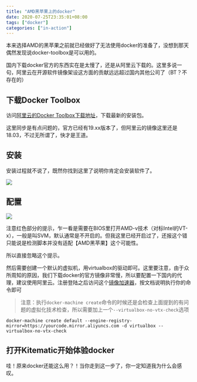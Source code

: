 ```yaml
---
title: "AMD黑苹果上的docker"
date: 2020-07-25T23:35:01+08:00
tags: ["docker"]
categories: ["in-action"]
---
```


本来选择AMD的黑苹果之前就已经做好了无法使用docker的准备了，没想到那天偶然发现说docker-toolbox是可以用的。
<!--more-->

国内下载docker官方的东西实在是太慢了，还是从阿里云下载的。这里多说一句，阿里云在开源软件镜像架设这方面的贡献远远超过国内其他公司了（BT？不存在的）

## 下载Docker Toolbox

访问[阿里云的Docker Toolbox下载地址](http://mirrors.aliyun.com/docker-toolbox/mac/docker-toolbox/)，下载最新的安装包。

这里同步是有点问题的，官方已经有19.xx版本了，但阿里云的镜像这里还是18.03，不过无所谓了，快才是王道。

## 安装

安装过程就不说了，既然你找到这里了说明你肯定会安装软件了。

![](/images/2020-07-27-12-32-07.png)

## 配置

![](/images/2020-07-25-23-40-15.png)

注意红色部分的提示，乍一看是需要在BIOS里打开AMD-v技术（对标Intel的VT-x），一般是叫SVM，默认通常是不开启的。但我这里已经开启过了，还报这个错只能说是检测脚本并没有适配【AMD黑苹果】这个可能性。

所以直接忽略这个提示。

然后需要创建一个默认的虚拟机，用virtualbox的驱动即可。这里要注意，由于众所周知的原因，我们下载docker的官方镜像非常慢，所以要配置一下国内的代理，建议使用阿里云。注册登陆之后访问这个[镜像加速器](https://cr.console.aliyun.com/undefined/instances/mirrors)，按文档说明执行你的命令即可

> 注意：执行`docker-machine create`命令的时候还是会检查上面提到的有问题的虚拟化技术检查，所以需要加上一个`--virtualbox-no-vtx-check`选项

```
docker-machine create default --engine-registry-mirror=https://yourcode.mirror.aliyuncs.com -d virtualbox --virtualbox-no-vtx-check
```

## 打开Kitematic开始体验docker

哇！原来docker还能这么用？！当你走到这一步了，你一定知道我为什么会感叹。

